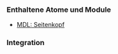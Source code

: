 ### Enthaltene Atome und Module
* <a href="../page_header/page_header.html">MDL: Seitenkopf</a>

### Integration

